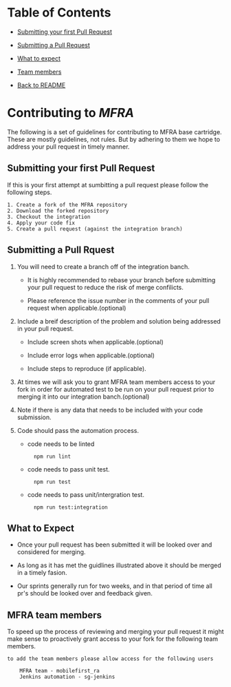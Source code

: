 # Table of Contents

- [Submitting your first Pull Request ](#submitting-your-first-Pull-request)

- [Submitting a Pull Request ](#submitting-a-Pull-request)

- [What to expect](#what-to-expect)

- [Team members](#MFRA-team-menbers)

- [Back to README](./README.md)




# Contributing to _MFRA_

The following is a set of guidelines for contributing to MFRA base cartridge. These are mostly guidelines, not rules.  But by adhering to them we hope to address your pull request in timely manner. 

## Submitting your first Pull Request

If this is your first attempt at sumbitting a pull request please follow the following steps.

	1. Create a fork of the MFRA repository 
	2. Download the forked repository
	3. Checkout the integration
	4. Apply your code fix
	5. Create a pull request (against the integration branch)


## Submitting a Pull Rquest

1. You will need to create a branch off of the integration banch.

	* It is highly recommended to rebase your branch before submitting your pull request to reduce the risk of merge confilicts.
	
	* Please reference the issue number in the comments of your pull request when applicable.(optional)
	    
	   
2. Include a breif description of the problem and solution being addressed in your pull request.
    
    * Include screen shots when applicable.(optional)
    
    * Include error logs when applicable.(optional)
    
    * Include steps to reproduce (if applicable).

3. At times we will ask you to grant MFRA team members access to your fork in order for automated test to be run on your pull request prior to merging it into our integration banch.(optional)

4. Note if there is any data that needs to be included with your code submission. 

5. Code should pass the automation process.

    * code needs to be linted
        
            npm run lint 	 
        
    * code needs to pass unit test.
    
            npm run test
    
    * code needs to pass unit/intergration test.
	    
	        npm run test:integration
	

## What to Expect

* Once your pull request has been submitted it will be looked over and considered for merging.

* As long as it has met the guidlines illustrated above it should be merged in a timely fasion.

* Our sprints generally run for two weeks, and in that period of time all pr's should be looked over and feedback given.


## MFRA team members 

To speed up the process of reviewing and merging your pull request it might make sense to proactively grant access to your fork for the following team members.

    to add the team members please allow access for the following users
    
        MFRA team - mobilefirst_ra
        Jenkins automation - sg-jenkins
